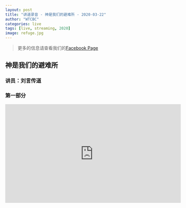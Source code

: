 ```yaml
---
layout: post
title: "讲道录音 - 神是我们的避难所 - 2020-03-22"
author: "WTCBC"
categories: live
tags: [live, streaming, 2020]
image: refuge.jpg
---
```


> 更多的信息请查看我们的[Facebook Page](https://www.facebook.com/westcbc)

## 神是我们的避难所

### 讲员：刘言传道

### 第一部分

<iframe src="https://www.facebook.com/plugins/video.php?href=https%3A%2F%2Fwww.facebook.com%2Fwestcbc%2Fvideos%2F730747537460360%2F&show_text=0&width=560" width="560" height="315" style="border:none;overflow:hidden" scrolling="no" frameborder="0" allowTransparency="true" allowFullScreen="true"></iframe>

